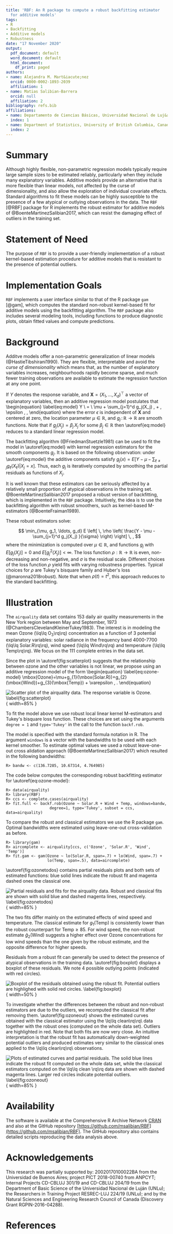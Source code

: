 ```yaml
---
title: 'RBF: An R package to compute a robust backfitting estimator
  for additive models'
tags:
- R
- Backfitting
- Additive models
- Robustness
date: "17 November 2020"
output:
  pdf_document: default
  word_document: default
  html_document:
    df_print: paged
authors:
- name: Alejandra M. Mart&iacute;nez
  orcid: 0000-0002-1893-2039
  affiliation: 1
- name: Matias Salibian-Barrera
  orcid: null
  affiliation: 2
bibliography: refs.bib
affiliations:
- name: Departamento de Ciencias Básicas, Universidad Nacional de Luj&aacute;n, Argentina
  index: 1
- name: Department of Statistics, University of British Columbia, Canada
  index: 2
---
```

  
# Summary

Although highly flexible, non-parametric regression models typically require
large sample sizes to be estimated reliably, particularly when they include
many explanatory variables. Additive models provide an alternative that is
more flexible than linear models, not affected by the curse of
dimensionality, and also allow the exploration of individual covariate
effects. Standard algorithms to fit these models can be highly susceptible to
the presence of a few atypical or outlying observations in the data.
The ``RBF`` [@RBF] package for R implements the robust estimator for additive
models of @BoenteMartinezSalibian2017, which can resist the damaging effect
of outliers in the training set.

# Statement of Need

The purpose of ``RBF`` is to provide a user-friendly implementation of a
robust kernel-based estimation procedure for additive models that is resistant to
the presence of potential outliers. 

# Implementation Goals

``RBF`` implements a user interface similar to that of the R package ``gam``
[@gam], which computes the standard non-robust kernel-based fit for additive
models using the backfitting algorithm. The ``RBF`` package also includes
several modeling tools, including functions to produce diagnostic plots,
obtain fitted values and compute predictions.

# Background

<!-- Nonparametric regression models provide an alternative to parametric regression models such as linear regression models that require fewer and weaker assumptions  for the corresponding analysis to be correct.  In what follows we will assume that 
$(\textbf{X}_i^\top,Y_i)^\top$, $1\leq i\leq n$, are independent and identically
distributed random vectors with the same distribution as $(\textbf{X}^\top,Y)^\top$,
$\textbf{X}\in\mathbb{R}^d$, $Y\in\mathbb{R}$, satisfying the following nonparametric
regression model:
$$
Y \ = \ g(\textbf{X}) \, + \, \epsilon \, ,
$$
where the error $\epsilon$ is independent from $\textbf{X}$ and
$g:\mathbb{R}^d\to\mathbb{R}$ is the unknown regression function to be estimated. Without additional assumptions, fitting this model requires multivariate smoothing
techniques, which suffer from what is known in the literature as the *curse of dimensionality* [@Stone1985]. Intuitively, the problem is that
as the number of explanatory variables $d$ increases, neighbourhoods of a point
$\textbf{x} \in \mathbb{R}^d$ became more sparse.  This results in slower rates of
convergence for the regression function estimator.  For example, kernel-based estimators
have a convergence rate of $\sqrt{n \, h_n^d}$, where $h_n \to 0$ is the bandwidth or
smoothing parameter used for obtaining the estimator.  
-->

Additve models offer a non-parametric generalization of linear models
(@HastieTibshirani1990). They are flexible, interpretable and avoid the
*curse of dimensionality* which means that, as the number of explanatory
variables increases, neighbourhoods rapidly become sparse, and much fewer
training observations are available to estimate the regression function at
any one point.

If $Y$ denotes the response variable, and $\textbf{X} = (X_1, \ldots, X_d)^\top$ 
a vector of explanatory variables, then an additive regression model
postulates that
\begin{equation} \label{eq:model} 
Y \ = \ \mu + \sum_{j=1}^d g_j(X_j) \, + \, \epsilon \, ,
\end{equation}
where the error $\epsilon$ is independent of $\textbf{X}$ and centered at
zero, the location parameter $\mu \in \mathbb{R}$, and $g_j \, : \, \mathbb{R}
\to \mathbb{R}$ are smooth functions. Note that if $g_j( X_j ) = \beta_j \,
X_j$ for some $\beta_j \in \mathbb{R}$ then \autoref{eq:model} reduces to a
standard linear regression model.
<!-- The functions $g_j$ can be interpreted as the marginal effect
of the $j$-th covariate on the expected value of the response when all
other explanatory variables remain fixed.-->

The backfitting algorithm (@FriedmanStuetzle1981) can be used to fit the
model in \autoref{eq:model} with kernel regression estimators for the smooth
components $g_j$. It is based on the following observation: under
\autoref{eq:model} the additive components satisfy $g_j(x) = E [ Y - \mu -
\sum_{\ell \ne j} g_\ell(X_\ell) | X_j = x ]$. Thus, each $g_j$ is iteratively
computed by smoothing the partial residuals as functions of $X_j$.

It is well known that these estimators can be seriously affected by a relatively small 
proportion of atypical observations in the training set.
@BoenteMartinezSalibian2017 proposed a robust version of backfitting, which
is implemented in the ``RBF`` package. Intuitively, the idea is to use the
backfitting algorithm with robust smoothers, such as kernel-based M-estimators
(@BoenteFraiman1989). 
<!--This approach corresponds to iteratively compute estimators of the additive functions satisfying the system of equations given by $E \left[\left. \rho\left(\frac{Y - \mu - \sum_{\ell \ne j} g_\ell(X_\ell)-g_j(x)}{\sigma}\right) \right| X_j = x \right]$
-->
These robust estimators solve:
<!--\begin{equation} \label{rbf:min}
\min_{\mu, g_1, \ldots, g_d} E \left[ \, \rho \left( \frac{Y - \mu -
\sum_{j=1}^d g_j(X_j) }{\sigma} \right) \right] 
\end{equation}
-->
$$ \min_{\mu, g_1, \ldots, g_d} E \left[ \, \rho \left( \frac{Y - \mu -
\sum_{j=1}^d g_j(X_j) }{\sigma} \right) \right]  \, , 
$$
where the minimization is computed 
over $\mu \in \mathbb{R}$, and functions $g_j$ with $E[g_j(X_j)] = 0$ and
$E[g_j^2(X_j)] < \infty$. The loss function 
$\rho : \mathbb{R} \to \mathbb{R}$ is even,
non-decreasing and non-negative, and $\sigma$ is the residual
scale. Different choices of the loss function $\rho$ yield fits with
varying robustness properties. 
Typical choices for $\rho$ are Tukey's bisquare family
and Huber's loss (@maronna2018robust).  Note that when $\rho(t) =
t^2$, this approach reduces to the standard backfitting.  

# Illustration

The ``airquality`` data set contains 153 daily air quality measurements in
the New York region between May and September, 1973
(@ChambersClevelandKleinerTukey1983). The interest is in modeling the mean
Ozone (\lq\lq $\mbox{O}_3$\rq\rq) concentration as a function of 3 potential
explanatory variables: solar radiance in the frequency band
4000-7700 (\lq\lq Solar.R\rq\rq), wind speed (\lq\lq Wind\rq\rq) and
temperature (\lq\lq Temp\rq\rq). We focus on the 111 complete entries in the
data set.

Since the plot in \autoref{fig:scatterplot} suggests that the
relationship between ozone and the other variables is not linear, we propose
using an additive regression model of the form
\begin{equation} \label{eq:ozone-model}
\mbox{Ozone}=\mu+g_{1}(\mbox{Solar.R})+g_{2}(\mbox{Wind})+g_{3}(\mbox{Temp}) + \varepsilon \, .
\end{equation} 

![Scatter plot of the ``airquality`` data. The response variable is Ozone. \label{fig:scatterplot}](ScatterPlot.png){ width=85% }

<!-- <img src="Assets/icon.png" width="200">
![drawing](drawing.jpg){ width=50% } -->

<!--Based on the results of the simulation study reported in
@BoenteMartinezSalibian2017, w-->
To fit the model above we use robust local linear kernel M-estimators and
Tukey's bisquare loss function. These choices are set using the
arguments ``degree = 1`` and ``type='Tukey'`` in the call to the function ``backf.rob``. 
<!-- $\rho$ function we use its default value ``k.t = 4.685``, which corresponds
to a linear regression estimator with 95\% efficiency when errors are Gaussian.
This choice provides a good balance between robustness and efficiency. -->
The model is specified with the standard formula notation in R. The argument
``windows`` is a vector with the bandwidths to be used with each kernel
smoother. To estimate optimal values we used a robust leave-one-out cross
alidation approach (@BoenteMartinezSalibian2017) which resulted in the
following bandwidths:

<!--
To select the bandwidths of the smoothers (in the vector ``bandw`` above) we consider
a 3 dimensional grid, where the possible bandwidths for each variable are:
$\hat{\sigma}_j / 2$,  $\hat{\sigma}_j$, $1.5 \, \hat{\sigma}_j$, $2 \hat{\sigma}_j$,
$2.5 \, \hat{\sigma}_j$ and $3 \, \hat{\sigma}_j$, and $\hat{\sigma}_j$ is the
standard deviation of the $j$-th explanatory variable.
This corresponds to a search over 216 possible combinations of bandwidths.  For
each of these vectors of 3 bandwidths we used 
leave-one-out combined with the robust cross-validation criterion in
(\autoref{eq:robustcv}).

We obtained the following optimal triplet:-->
```
R> bandw <- c(136.7285, 10.67314, 4.764985)
```

The code below computes the corresponding robust backfitting estimator 
for \autoref{eq:ozone-model}:

```
R> data(airquality)
R> library(RBF)
R> ccs <- complete.cases(airquality)
R> fit.full <- backf.rob(Ozone ~ Solar.R + Wind + Temp, windows=bandw, 
                   degree=1, type='Tukey', subset = ccs, data=airquality)
```
<!-- Convergence of the iterative backfitting algorithm is controlled using the
arguments ``epsilon`` (maximum acceptable relative absolute difference
between consecutive estimates $\hat{g}_j$) and \code{max.it} (maximum number of
iterations). 
-->

To compare the robust and classical estimators we use the R package ``gam``. 
Optimal bandwidths were estimated using leave-one-out
cross-validation as before.
```
R> library(gam)
R> aircomplete <- airquality[ccs, c('Ozone', 'Solar.R', 'Wind', 'Temp')]
R> fit.gam <- gam(Ozone ~ lo(Solar.R, span=.7) + lo(Wind, span=.7) + 
                  lo(Temp, span=.5), data=aircomplete)
```
\autoref{fig:ozonetodos} contains partial residuals plots and both sets of estimated functions: 
blue solid lines indicate the robust fit and magenta dashed ones the classical one.

![Partial residuals and fits for the ``airquality`` data. Robust and classical fits are shown with solid blue and dashed magenta lines, respectively.  \label{fig:ozonetodos}](Figure-ozone-todos.png){ width=85% } 

The two fits differ mainly on the estimated effects of wind speed and
temperature. The classical estimate for $g_1(\mbox{Temp})$ is consistently
lower than the robust counterpart for $\mbox{Temp} \ge 85$. For wind speed,
the non-robust estimate $\hat{g}_2(\mbox{Wind})$ suggests a higher effect
over Ozone concentrations for low wind speeds than the one given by the
robust estimate, and the opposite difference for higher speeds.

<!-- To visualize the estimated smooth components,
we generate plots of partial residuals using the ``plot`` method and obtained the following estimated curves:  The
argument ``which`` specifies the desired component to be displayed.  For
example, to obtain the plot of the partial residuals associated with the first
additive component $g_1$, we use
```
R> plot(fit.full, which=1)
```
Similarly, the other partial residual
plots can be obtained setting the argument ``which`` to the indices of the desired components (e.g. 
``which = c(1, 3)``). By default all partial residual plots are displayed. 
-->
<!-- Figure \autoref{fig:ozone-full} shows the plots of the three partial residuals and the
corresponding estimated additive components of the model. 
-->
<!--
![](Figure-ozone-full.png)
-->

Residuals from a robust fit can generally be used to detect the presence of
atypical observations in the training data. \autoref{fig:boxplot}
displays a boxplot of these residuals. We note 4 possible outlying points
(indicated with red circles).

<!-- In addition to displaying the boxplot, we use the function
``boxplot`` to also identify outlying residuals as shown in the code below.
Residuals and fitted values over the sample can be extracted from the fit
object using the methods ``predict`` and ``residuals``.  The code below
was used to generate Figure \autoref{fig:ozone-boxplot} that shows the resulting
boxplot with 4 observations detected as outliers highlighted in red. These
correspond to observations 23, 34, 53 and 77.
-->
<!--
```
R> re.ro <- residuals(fit.full)
R> ou.ro <- boxplot(re.ro, col='gray80')$out
R> in.ro <- (1:length(re.ro))[ re.ro %in% ou.ro ]
R> points(rep(1, length(in.ro)), re.ro[in.ro], pch=20, cex=1.5, col='red')
```
-->

![Boxplot of the residuals obtained using the robust fit. Potential outliers are highlighed with solid red circles. \label{fig:boxplot}](Figure-ozone-boxplot.png){ width=50% }


<!-- In Figure \autoref{fig:ozone-scat-h} we use red points to identify the 
potential outliers in the scatter plot of the data.  Note that not all these
suspected atypical observations are particularly extreme, or directly evident
on the scatter plot. However, as we show below, they do have an important
effect on the estimates of the components of the additive model. 

![Scatter plot of the partial residuals obtained with the robust fit and with the outliers highlighted in 	red.\label{fig:ozone-boxplot}](Figure-ozone-scat-h.png)
-->

<!-- We ran a similar leave-one-out
cross-validation experiment to select the spans for each the 3 univariate
smoothers. Mimicking the bandwidth search done for the robust backfitting
estimator, we considered 7 possible span values for each explanatory variable:
0.3, 0.4, 0.5, \ldots, 0.9. Using the optimal values we compute the
non-robust fit with the following lines:
-->

<!--
<center> <img src="Figure-ozone-res-h-g1.png" 
width="280px"> 
<img src="Figure-ozone-res-h-g2.png" 
width="280px"> 
<img src="Figure-ozone-res-h-g3.png" 
width="280px"> 
</center>
-->

<!--
\begin{figure}[t]
\begin{center}
\subfigure[Robust and classical $\hat{g}_1$]{\includegraphics[width=0.3\textwidth]{Figure-ozone-res-h-g3.pdf}}
\subfigure[Robust and classical $\hat{g}_2$]{\includegraphics[width=0.3\textwidth]{Figure-ozone-res-h-g2.pdf}}
\subfigure[Robust and classical $\hat{g}_3$]{\includegraphics[width=0.3\textwidth]{Figure-ozone-res-h-g1.pdf}}
\end{center}
\vskip-0.2in 
\caption{\label{fig:ozone-res-h}{Plots of partial residuals with the robust backfitting fit, the estimated curves with the classical (in magenta) and robust (in blue) procedures. The potential outliers are highlighted in red.
\end{figure}
-->

To investigate whether the differences between the robust and non-robust estimators 
are due to the outliers, we recomputed the classical fit after removing them.
\autoref{fig:ozoneout} shows the estimated curves obtained with the classical estimator 
using the \lq\lq clean\rq\rq\ data together with the robust ones (computed on the whole data set). 
Outliers are highlighted in red. Note that both fits are now very close. 
An intuitive interpretation is that the robust fit has automatically down-weighted potential outliers 
and produced estimates very similar to the classical ones applied to the \lq\lq  clean\rq\rq\ observations.

![Plots of estimated curves and partial residuals. The solid blue lines indicate the robust fit computed on the whole data set, while the classical estimators computed on the \lq\lq clean \rq\rq data are shown with dashed magenta lines. Larger red circles indicate potential outliers. \label{fig:ozoneout}](Figure-ozone-out-cla-rob.png){ width=85% }

<!--
<center> <img src="Figure-ozone-out-cla-rob-g1.png" 
width="280px"> 
<img src="Figure-ozone-out-cla-rob-g2.png" 
width="280px"> 
<img src="Figure-ozone-out-cla-rob-g3.png" 
width="280px"> 
</center>
-->

<!--
\begin{figure}[t]
\begin{center}
\subfigure[Robust and classical $\hat{g}_1$]{\includegraphics[width=0.3\textwidth]{Figure-ozone-out-cla-rob-g3.pdf}}
\subfigure[Robust and classical $\hat{g}_2$]{\includegraphics[width=0.3\textwidth]{Figure-ozone-out-cla-rob-g2.pdf}}
\subfigure[Robust and classical $\hat{g}_3$]{\includegraphics[width=0.3\textwidth]{Figure-ozone-out-cla-rob-g1.pdf}}
\end{center}
\vskip-0.2in 
\caption{\label{fig:ozone-out}{Plots of estimated curves and partial residuals with the robust backfitting fit. In magenta, the estimated curves with the classical backfitting procedure without 
	potential outliers, and in blue the estimated curves with the robust approach. 
Red points correspond to the potential outliers. 
}}
\end{figure}
-->

# Availability

The software is available at the Comprehensive R Archive Network [CRAN](https://CRAN.R-project.org/) 
and also at the  GitHub repository
[https://github.com/msalibian/RBF](https://github.com/msalibian/RBF). The GitHub repository also 
contains detailed scripts reproducing the data analysis above.

# Acknowledgements

This research was partially supported by: 20020170100022BA from the
Universidad de Buenos Aires; project PICT 2018-00740 from ANPCYT; Internal
Projects CD-CBLUJ 301/19 and CD-CBLUJ 204/19 from the Department of Basic
Science of the Universidad Nacional de Luj&aacute;n (UNLu); the Researchers in
Training Project RESREC-LUJ 224/19 (UNLu); and by the Natural Sciences and
Engineering Research Council of Canada (Discovery Grant RGPIN-2016-04288).

# References
